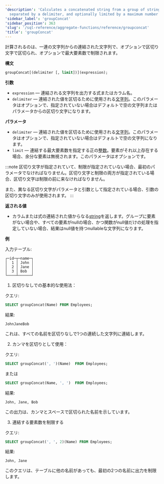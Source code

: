 ```yaml
---
'description': 'Calculates a concatenated string from a group of strings, optionally
  separated by a delimiter, and optionally limited by a maximum number of elements.'
'sidebar_label': 'groupConcat'
'sidebar_position': 363
'slug': '/sql-reference/aggregate-functions/reference/groupconcat'
'title': 'groupConcat'
---
```




計算されるのは、一連の文字列からの連結された文字列で、オプションで区切り文字で区切られ、オプションで最大要素数で制限されます。

**構文**

```sql
groupConcat[(delimiter [, limit])](expression);
```

**引数**

- `expression` — 連結される文字列を出力する式またはカラム名。
- `delimiter` — 連結された値を区切るために使用される[文字列](../../../sql-reference/data-types/string.md)。このパラメータはオプションで、指定されていない場合はデフォルトで空の文字列またはパラメータからの区切り文字になります。

**パラメータ**

- `delimiter` — 連結された値を区切るために使用される[文字列](../../../sql-reference/data-types/string.md)。このパラメータはオプションで、指定されていない場合はデフォルトで空の文字列になります。
- `limit` — 連結する最大要素数を指定する正の[整数](../../../sql-reference/data-types/int-uint.md)。要素がそれ以上存在する場合、余分な要素は無視されます。このパラメータはオプションです。

:::note
区切り文字が指定されていて、制限が指定されていない場合、最初のパラメータでなければなりません。区切り文字と制限の両方が指定されている場合、区切り文字は制限の前に来なければなりません。

また、異なる区切り文字がパラメータと引数として指定されている場合、引数の区切り文字のみが使用されます。
:::

**返される値**

- カラムまたは式の連結された値からなる[string](../../../sql-reference/data-types/string.md)を返します。グループに要素がない場合や、すべての要素がnullの場合、かつ関数がnull値だけの処理を指定していない場合、結果はnull値を持つnullableな文字列になります。

**例**

入力テーブル:

```text
┌─id─┬─name─┐
│  1 │ John │
│  2 │ Jane │
│  3 │ Bob  │
└────┴──────┘
```

1. 区切りなしでの基本的な使用法：

クエリ:

```sql
SELECT groupConcat(Name) FROM Employees;
```

結果:

```text
JohnJaneBob
```

これは、すべての名前を区切りなしで1つの連続した文字列に連結します。


2. カンマを区切りとして使用：

クエリ:

```sql
SELECT groupConcat(', ')(Name)  FROM Employees;
```

または

```sql
SELECT groupConcat(Name, ', ')  FROM Employees;
```

結果:

```text
John, Jane, Bob
```

この出力は、カンマとスペースで区切られた名前を示しています。


3. 連結する要素数を制限する

クエリ:

```sql
SELECT groupConcat(', ', 2)(Name) FROM Employees;
```

結果:

```text
John, Jane
```

このクエリは、テーブルに他の名前があっても、最初の2つの名前に出力を制限します。
